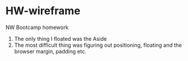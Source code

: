 # HW-wireframe
NW Bootcamp homework
1. The only thing I floated was the Aside
2. The most difficult thing was figuring out positioning, floating and the browser margin, padding etc. 
